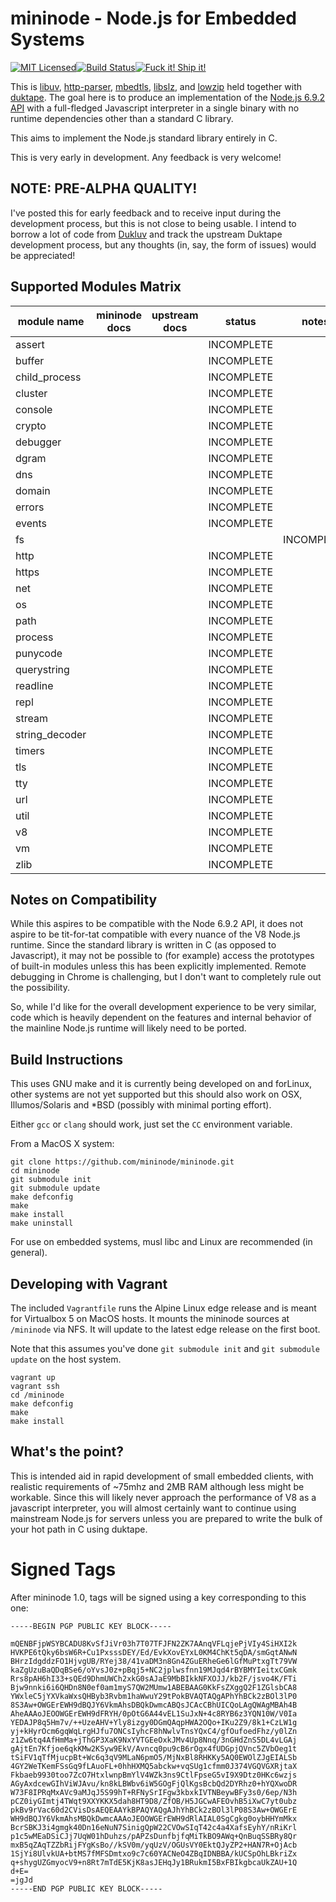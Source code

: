 # mininode - Node.js for Embedded Systems
[![MIT Licensed](https://badges.frapsoft.com/os/mit/mit.svg?v=102)](https://github.com/mininode/mininode/blob/master/LICENSE.md)[![Build Status](https://travis-ci.org/mininode/mininode.svg)](https://travis-ci.org/mininode/mininode)[![Fuck it! Ship it!](https://img.shields.io/badge/FUCK%20IT!-SHIP%20IT!-brightgreen.svg)](https://hackernoon.com/fuck-it-ship-it-905afd092547#.tnzm8yqap)

This is [libuv][1], [http-parser][2], [mbedtls][3], [libslz][4], and [lowzip][5]
held together with [duktape][6]. The goal here is to produce an implementation
of the [Node.js 6.9.2 API][7] with a full-fledged Javascript interpreter 
in a single binary with no runtime dependencies other than a standard C library.

This aims to implement the Node.js standard library entirely in C.

This is very early in development. Any feedback is very welcome!

## NOTE: PRE-ALPHA QUALITY!

I've posted this for early feedback and to receive input during the development 
process, but this is not close to being usable. I intend to borrow a lot of 
code from [Dukluv][8] and track the upstream Duktape development process, but 
any thoughts (in, say, the form of issues) would be appreciated!

## Supported Modules Matrix

| module name | mininode docs | upstream docs  | status  | notes |
|---|---|---|---|---|
| assert  |   |   | INCOMPLETE |   |
| buffer  |   |   | INCOMPLETE  |   |
| child_process  |   |   | INCOMPLETE |   |
| cluster  |   |   | INCOMPLETE  |   |
| console  |   |   | INCOMPLETE  |   |
| crypto  |   |   |  INCOMPLETE |   |
| debugger  |   |   |  INCOMPLETE |   |
| dgram  |   |   |  INCOMPLETE |   |
| dns  |   |   |  INCOMPLETE |   |
| domain  |   |   |  INCOMPLETE |   |
| errors  |   |   |  INCOMPLETE |   |
| events  |   |   |  INCOMPLETE |   |
| fs  |   |   |   |  INCOMPLETE |
| http  |   |   |  INCOMPLETE |   |
| https  |   |   |  INCOMPLETE |   |
| net  |   |   |  INCOMPLETE |   |
| os  |   |   |  INCOMPLETE |   |
| path  |   |   |  INCOMPLETE |   |
| process  |   |   |  INCOMPLETE |   |
| punycode  |   |   | INCOMPLETE |   |
| querystring  |   |   | INCOMPLETE |   |
| readline  |   |   | INCOMPLETE  |   |
| repl  |   |   |  INCOMPLETE |   |
| stream  |   |   |  INCOMPLETE |   |
| string_decoder  |   |   | INCOMPLETE |   |
| timers  |   |   | INCOMPLETE |   |
| tls  |   |   | INCOMPLETE |   |
| tty  |   |   | INCOMPLETE |   |
| url  |   |   | INCOMPLETE |   |
| util  |   |   | INCOMPLETE |   |
| v8  |   |   | INCOMPLETE |   |
| vm  |   |   | INCOMPLETE |   |
| zlib  |   |   | INCOMPLETE |   |

## Notes on Compatibility

While this aspires to be compatible with the Node 6.9.2 API, it does not aspire 
to be tit-for-tat compatible with every nuance of the V8 Node.js runtime. Since 
the standard library is written in C (as opposed to Javascript), it may not be 
possible to (for example) access the prototypes of built-in modules unless this 
has been explicitly implemented. Remote debugging in Chrome is challenging, but
I don't want to completely rule out the possibility.

So, while I'd like for the overall development experience to be very similar, 
code which is heavily dependent on the features and internal behavior of the 
mainline Node.js runtime will likely need to be ported.

## Build Instructions

This uses GNU make and it is currently being developed on and forLinux,
other systems are not yet supported but this should also work on OSX, Illumos/Solaris
and *BSD (possibly with minimal porting effort).

Either `gcc` or `clang` should work, just set the `CC` environment variable.

From a MacOS X system:

    git clone https://github.com/mininode/mininode.git
    cd mininode
    git submodule init
    git submodule update
    make defconfig
    make
    make install
    make uninstall

For use on embedded systems, musl libc and Linux are recommended (in general).

## Developing with Vagrant

The included `Vagrantfile` runs the Alpine Linux edge release and is meant for 
Virtualbox 5 on MacOS hosts. It mounts the mininode sources at `/mininode` via 
NFS. It will update to the latest edge release on the first boot.

Note that this assumes you've done `git submodule init` and 
`git submodule update` on the host system.

    vagrant up
    vagrant ssh
    cd /mininode
    make defconfig
    make
    make install

## What's the point?

This is intended aid in rapid development of small embedded clients, with 
realistic requirements of ~75mhz and 2MB RAM although less might be workable. 
Since this will likely never approach the performance of V8 as a javascript 
interpreter, you will almost certainly want to continue using mainstream 
Node.js for servers unless you are prepared to write the bulk of your hot path 
in C using duktape.

[1]: https://github.com/libuv/libuv.git
[2]: https://github.com/nodejs/http-parser.git
[3]: https://github.com/ARMmbed/mbedtls/tree/mbedtls-2.3
[4]: https://github.com/haproxy/libslz
[5]: https://github.com/svaarala/lowzip
[6]: http://duktape.org
[7]: https://nodejs.org/dist/v6.9.2/docs/api/
[8]: https://github.com/creationix/dukluv/tree/master/src

# Signed Tags

After mininode 1.0, tags will be signed using a key corresponding to this one:

    -----BEGIN PGP PUBLIC KEY BLOCK-----
    
    mQENBFjpWSYBCADU8KvSfJiVr03h7T07TFJFN2ZK7AAnqVFLqjePjVIy4SiHXI2k
    HVKPE6tQky6bsW6R+Cu1PxsssDEY/Ed/EvkXovEYxL0KM4ChKt5qDA/smGqtANwN
    BHrzIdgddzFO1HjvgUB/RYej38/41vaDM3n8Gn4ZGuERheGe6lGfMuPtxgTt79VW
    kaZgUzuBaQDqBSe6/oYvsJ0z+pBqj5+NC2jplwsfnn19MJqd4rBYBMYIeitxCGmk
    Rrs8pAH6hI33+sQEd9DhmUWCh2xkG0sAJaE9MbBIkkNFXOJJ/kb2F/jsvo4K/FTi
    Bjw9nnki6i6QHDn8N0ef0am1myS7QW2MUmw1ABEBAAG0KkFsZXggQ2F1ZGlsbCA8
    YWxleC5jYXVkaWxsQHByb3Rvbm1haWwuY29tPokBVAQTAQgAPhYhBCk2zBOl3lP0
    8S3Aw+OWGErEWH9dBQJY6VkmAhsDBQkDwmcABQsJCAcCBhUICQoLAgQWAgMBAh4B
    AheAAAoJEOOWGErEWH9dFRYH/0pOtG6A44vEL1SuJxN+4c8RYB6z3YQN10W/V0Ia
    YEDAJP8q5Hm7v/++UzeAHV+Yly8izgy0DGmQAqpHWA2OQo+IKu2Z9/8k1+CzLW1g
    yj+kHyrOcm6gqWqLrgHJfu7ONCsIyhcF8hNwlvTnsYQxC4/gfOufoedFhz/y0lZn
    z1Zw6tq4AfHmMa+jThGP3XaK9NxYVTGEeOxkJMv4Up8Nnq/3nGHdZnS5DL4vLGAj
    gAjtEn7Kfjoe6qkKMw2KSyw9EkV/Avncq0pu9cB6rOgx4fUDGpjQVnc5ZVbOeg1t
    tSiFV1qTfMjucpBt+Wc6q3qV9MLaN6pmO5/MjNxBl8RHKKy5AQ0EWOlZJgEIALSb
    4GY2WeTKemFSsGq9fLAuoFL+0hhHXMQ5abckw+vqSUg1cfmm0J374VGQVGXRjtaX
    Fkbaeb9930too7ZcO7HtxlwnpBmYlV4WZk3ns9CtlFpseG5vI9X9Dtz0HKc6wzjs
    AGyAxdcewGIhViWJAvu/kn8kLBWbv6iW5GOgFjQlKgsBcbQd2DYRhz0+hYQXwoDR
    W73F8IPRqMxAVc9aMJqJ5S99hT+RFNySrIFgw3kbxkIVTNBeywBFy3s0/6ep/N3h
    pCZ0iyGImtj4TWqt9XXYKKX5dah8HT9D8/ZfOB/H5JGCwAFEOvhB5iXwC7yt0ubz
    pkBv9rVac60d2CVisDsAEQEAAYkBPAQYAQgAJhYhBCk2zBOl3lP08S3Aw+OWGErE
    WH9dBQJY6VkmAhsMBQkDwmcAAAoJEOOWGErEWH9dRlAIAL0SgCgkg0oybHHYmMkx
    BcrSBKJ3i4gmgk40Dn16eNuN7SinigQpW22CVOwSIqT42c4a4XafsEyhY/nRiKrl
    p1c5wMEaDSiCJj7UqW01hDuhzs/pAPZsDunfbjfqMiTkBO9AWq+QnBuqSSBRy8Qr
    mxB5qZAqTZZbRijFYgKsBo//kSV0m/yqUzV/OGUsVY0EktQJyZP2+HAN7R+OjAcb
    1SjYi8UlvkUA+btMS7fMFSDmtxo9c7c60YACNeO4ZBqIDNBBA/kUCSpOhLBkriZx
    q+shygUZGmyocV9+n8Rt7mTdE5KjK8asJEHqJy1BRukmI5BxFBIkgbcaUkZAU+1Q
    d+E=
    =jgJd
    -----END PGP PUBLIC KEY BLOCK-----

